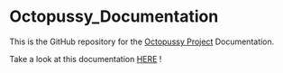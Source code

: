 Octopussy_Documentation
=======================

This is the GitHub repository for the [Octopussy Project](http://www.octopussy.pm) Documentation.

Take a look at this documentation [HERE](https://github.com/sebthebert/Octopussy_Documentation/blob/master/00_Documentation.md) !


